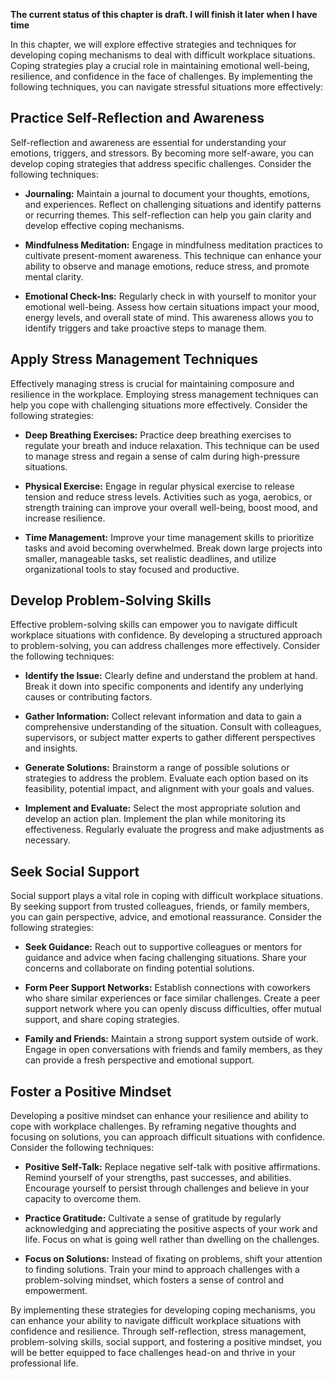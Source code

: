 **The current status of this chapter is draft. I will finish it later when I have time**

In this chapter, we will explore effective strategies and techniques for developing coping mechanisms to deal with difficult workplace situations. Coping strategies play a crucial role in maintaining emotional well-being, resilience, and confidence in the face of challenges. By implementing the following techniques, you can navigate stressful situations more effectively:

Practice Self-Reflection and Awareness
--------------------------------------

Self-reflection and awareness are essential for understanding your emotions, triggers, and stressors. By becoming more self-aware, you can develop coping strategies that address specific challenges. Consider the following techniques:

* **Journaling:** Maintain a journal to document your thoughts, emotions, and experiences. Reflect on challenging situations and identify patterns or recurring themes. This self-reflection can help you gain clarity and develop effective coping mechanisms.

* **Mindfulness Meditation:** Engage in mindfulness meditation practices to cultivate present-moment awareness. This technique can enhance your ability to observe and manage emotions, reduce stress, and promote mental clarity.

* **Emotional Check-Ins:** Regularly check in with yourself to monitor your emotional well-being. Assess how certain situations impact your mood, energy levels, and overall state of mind. This awareness allows you to identify triggers and take proactive steps to manage them.

Apply Stress Management Techniques
----------------------------------

Effectively managing stress is crucial for maintaining composure and resilience in the workplace. Employing stress management techniques can help you cope with challenging situations more effectively. Consider the following strategies:

* **Deep Breathing Exercises:** Practice deep breathing exercises to regulate your breath and induce relaxation. This technique can be used to manage stress and regain a sense of calm during high-pressure situations.

* **Physical Exercise:** Engage in regular physical exercise to release tension and reduce stress levels. Activities such as yoga, aerobics, or strength training can improve your overall well-being, boost mood, and increase resilience.

* **Time Management:** Improve your time management skills to prioritize tasks and avoid becoming overwhelmed. Break down large projects into smaller, manageable tasks, set realistic deadlines, and utilize organizational tools to stay focused and productive.

Develop Problem-Solving Skills
------------------------------

Effective problem-solving skills can empower you to navigate difficult workplace situations with confidence. By developing a structured approach to problem-solving, you can address challenges more effectively. Consider the following techniques:

* **Identify the Issue:** Clearly define and understand the problem at hand. Break it down into specific components and identify any underlying causes or contributing factors.

* **Gather Information:** Collect relevant information and data to gain a comprehensive understanding of the situation. Consult with colleagues, supervisors, or subject matter experts to gather different perspectives and insights.

* **Generate Solutions:** Brainstorm a range of possible solutions or strategies to address the problem. Evaluate each option based on its feasibility, potential impact, and alignment with your goals and values.

* **Implement and Evaluate:** Select the most appropriate solution and develop an action plan. Implement the plan while monitoring its effectiveness. Regularly evaluate the progress and make adjustments as necessary.

Seek Social Support
-------------------

Social support plays a vital role in coping with difficult workplace situations. By seeking support from trusted colleagues, friends, or family members, you can gain perspective, advice, and emotional reassurance. Consider the following strategies:

* **Seek Guidance:** Reach out to supportive colleagues or mentors for guidance and advice when facing challenging situations. Share your concerns and collaborate on finding potential solutions.

* **Form Peer Support Networks:** Establish connections with coworkers who share similar experiences or face similar challenges. Create a peer support network where you can openly discuss difficulties, offer mutual support, and share coping strategies.

* **Family and Friends:** Maintain a strong support system outside of work. Engage in open conversations with friends and family members, as they can provide a fresh perspective and emotional support.

Foster a Positive Mindset
-------------------------

Developing a positive mindset can enhance your resilience and ability to cope with workplace challenges. By reframing negative thoughts and focusing on solutions, you can approach difficult situations with confidence. Consider the following techniques:

* **Positive Self-Talk:** Replace negative self-talk with positive affirmations. Remind yourself of your strengths, past successes, and abilities. Encourage yourself to persist through challenges and believe in your capacity to overcome them.

* **Practice Gratitude:** Cultivate a sense of gratitude by regularly acknowledging and appreciating the positive aspects of your work and life. Focus on what is going well rather than dwelling on the challenges.

* **Focus on Solutions:** Instead of fixating on problems, shift your attention to finding solutions. Train your mind to approach challenges with a problem-solving mindset, which fosters a sense of control and empowerment.

By implementing these strategies for developing coping mechanisms, you can enhance your ability to navigate difficult workplace situations with confidence and resilience. Through self-reflection, stress management, problem-solving skills, social support, and fostering a positive mindset, you will be better equipped to face challenges head-on and thrive in your professional life.
